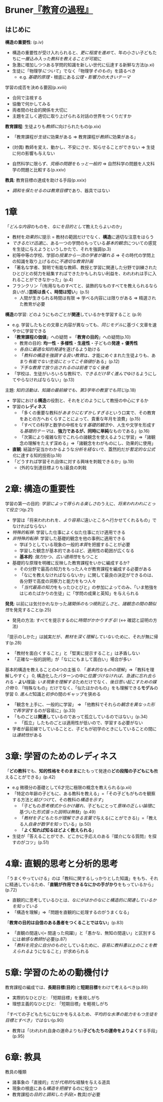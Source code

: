 # Bruner[『教育の過程』](urn:isbn:4007301301)
## はじめに
**構造の重要性**: (p.iv)
- 構造の重要性が受け入れられると、*更に程度を進め*て、年の小さい子どもたちに*一層込み入った教科を教えることが可能*に
- 急激に増加しつつある学問的知識を新しい世代に伝達する新鮮な方法(p.xi)
- 生徒に「物理学*について*」でなく「物理学*そのもの*」を語るべき
	- e.g. *基礎的原理*・根底にある*公理*・*影響力の大きいテーマ*


学習の成否を決める要因(p.xviii)
- 合同で注視する
- 協働で何かしてみる
- 両者間の社会的関係を大切に
- 主題を正しく適切に取り上げられる対話の世界をつくりだすか

**教育課程**: 生徒よりも*教師に*向けられたもの(p.xix)
- 「教育課程が*生徒に*効果がある ⇒ 教育課程が*教師に*効果がある」
- (対偶) 教師を変え、動かし、不安にさせ、知らせることができない ⇒ 生徒に何の影響も与えない

- 自然科学に限らず、*究極の問題をもっと一般的* ⇒ 自然科学の問題を人文科学の問題と比較する(p.xxiv)

**教具**: 教育目標の達成を助ける手段(p.xxix)
- *調和を保たせるのは教育目標*であり、器具ではない

# 1章
「*どんな内容*のものを、*なにを目的として*教えたらよいのか」
- 教材を*効果的に*提示 = 教材の範囲だけでなく、**構造**に適切な注意をはらう
- *できるだけ迅速*に、ある一つの学問のもっている*基本的観念*についての感覚を生徒に与えようというしかたで、それを強調(p.3)
- 初等中等の学校、学部の*授業から一流の学者が離れる* ⇒ その時代の学問上の知識を取り上げるのに*不適切な教育計画*
- 「著名な学者、賢明で有能な教師、教授と学習に関連した分野で訓練されたひとびとの努力を結集すればできたかもしれない利益を、われわれは手に入れることができなかった」(p.4)
- フランクリン「(有用なものすべてと、装飾的なものすべてを教えられるなら良いが、)**芸術は長く、時間は短い**」(p.5)
	- 人間が生きられる時間は有限 ⇒ 学べる内容には限りがある ⇒ 精選された教育が必要

**構造**の学習: どのようにものごとが**関連**しているかを学習すること (p.9)
- e.g. 学習したもとの文章と内容が異なっても、*同じモデル*に基づく文章を速やかに学習できる
- 「**教育課程の価値**」への疑問 = 「**教育の目的**」への疑問(p.10)
	- 教育の目的: **均一性**・**多様性**・**生産性**・子どもの**発達** + **優秀性**
	- *各自に最適な知的発達*を遂げるよう助ける
	- 「*教科の構造を強調する良い教育*は、才能にめぐまれた生徒よりも、あまり*有能でない生徒にとってこそ価値*がある」(p.12)
	- *下手な教育で放り出されるのは前者でなく後者*
- 「学校は、生徒がいろいろな教科で、*できるだけ早く進んで*ゆけるようにしてやらなければならない」(p.13)

主題: *知的活動は、知識の最前線でも、第3学年の教室でも同じ*(p.18)
- 学習における**構造**の役割と、それをどのようにして教授の中心にするか
- 学習の**レディネス**
	- 「多くの重要な教科が*あまりにむずかしすぎる*という口実で、その教育をあとの方へおくらすことによって、貴重な年月を浪費」(p.15)
	- 「すべての科学と数学の中核をなす*基礎的観念*や、人生や文学を形成する*基礎的テーマ*は、**強力であるが、同時に単純**なものである」(p.16)
	- 「次第により複雑な形でこれらの諸観念を使えるように学習」⇒「諸観念の理解をたえず深める」⇒「諸観念をわがものにし、効果的に使用」
- **直観**: 結論が妥当かわかるような*分析を経ない*で、蓋然的だが*暫定的な公式化*に達する知的技術(p.18)
- 「どうすれば学習それ自体に対する興味を刺戟できるか」(p.19)
	- (外的な到達目標よりも)最良の刺戟

# 2章: 構造の重要性
学習の第一の目的: *学習によって得られる楽しさ*のうえに、*将来われわれにとって役立つ*(p.21)
- 学習は「将来われわれを、*より容易に*遠いところへ行かせてくれるもの」でなければならない
- *特殊的転移*: 学習した仕事によく似た仕事にだけ適用できる
- *非特殊的転移*: 学習した基礎的観念を他の事例に適用できる
	- 学ぼうとしている現象の一般的*本質*を把握することが必要
	- 学習した観念が基本的であるほど、適用性の範囲が広くなる
	- **基本的**: *強力*かつ、*広い適用性*をもつこと
- 基礎的な原理を明確に反映した教育課程をいかに編成するか?
	- その分野で最高の知力をもった人々が教育課程を編成する必要がある
	- 「なにを教えなければならないか」に関して最良の決定ができるのは、各分野で高度の洞察力と能力をもつ人々
	- 「*当代最高の知力*をもったひとびと」の参加によってのみ、「いま勉強をはじめたばかりの生徒」に「学問の成果と英知」を与えられる

**発見**: 以前には気付かれなかった*諸関係のもつ規則正しさ*と、*諸観念の間の類似性*を発見すること(p.25)
- 発見の方法: すべてを提示するのに*時間がかかりすぎる*! (↔ 確認と証明の方法)

「提示のしかた」は誠実だが、*教材を深く理解していない*ために、それが無に帰す(p.28)
- 「教材を面白くすること」と「堅実に提示すること」は矛盾しない
- 「正確な一般的説明」が「なににもまして面白い」場合が多い

基本的構造を教えることの4つの主張
0. 「*基本的なものの理解*」⇒「教科を理解しやすく」
0, 構造化したパターンの中に*位置づけなければ、急速に忘れ去られ*る
	- **よい**理論: *いま現象を理解する*ためだけでなく、*後日思い起こすための媒介物*
0. 「特殊なもの」だけでなく、「似たほかのもの」をも理解できる**モデル**の学習
0. *進んだ*知識と*初歩*の間のギャップを狭める

- 「観念を上手に、一般的に学習」 ⇒ 「他教科でそれらの*観念を異なった形で再学習*するのが容易に」(p.33)
- 「ものごとは**関連**しているのであって孤立しているのではない」(p.34)
	- 「孤立」したものごとは適用性が低いので、学習する必要がない
- 学者が最前線でしていることと、子どもが初学のときにしていることの間には*連続性*がある


# 3章: 学習のためのレディネス
「**どの教科**でも、**知的性格をそのままに**たもって発達の**どの段階の子どもにも**教えることができる」(p.42)
- e.g 微積分の基礎として6才児に極限の概念を教えられる(p.xii)
- 「特定の年齢の子どもに、ある教科を教える」=「その子どもがものを観察する方法と*結びつけ*て、その教科の*構造を示す*」
	- 「子どもの*思考様式からかけ離れ*、子どもにとって*意味の乏しい論理*に基づいた*形式張った説明は無駄*」(p.49)
	- 「*教材を子どもたちが理解できる言葉で*与える(ことができる)」=「教える人*自身が数学を知って*いる」(p.50)
	- 「**よく知れば知るほどよく教えられる**」
- 生徒が「答えることができ、どこかに手応えのある『媒介になる質問』を探すのがコツ」(p.51)

# 4章: 直観的思考と分析的思考
「うまくやっていける」のは「教科に関するしっかりとした知識」をもち、それに精通しているため、「**直観が作用できるなにかの手がかり**をもっているから」(p.72)
- 直観的に思考しているひとは、*なにがほかのなにと構造的に関連しているかを知っている*
- 「構造を理解」⇒「問題を直観的に処理するのがうまくなる」

「**教育の目的は自信のある愚者をつくることではない**」(p.83)

- 「直観の間違い(= 間違った飛躍)」と「愚かな、無知の間違い」と区別するには*敏感な教師*が必要(p.87)
- 「*教科を完全に自分のもの*としているために、*容易に教科書以上のことを教えられる*ようになること」が求められる

# 5章: 学習のための動機付け
教育課程の編成では、**長期目標**(**目的**)と**短期目標**をわけて考えるべき(p.89)
- 実際的なひとびと: 「短期目標」を重視しがち
- 理想主義的なひとびと: 「短期目標」を軽視しがち

「すべての子どもたちになにかを与えるため、*平均的な水準の能力をもつ生徒を目標とすべき」ではない*(p.90)
- 教育は「(われわれ自身の運命よりも)**子どもたちの運命をよりよく**する手段」(p.95)

# 6章: 教具
教具の種類
- 諸事象の「直接的」だが*代用的*な経験を与える道具
- 現象の根底にある*構造を把握*するのに役立つ
- 教育課程の*目的と調和した手段*(= 教具)が必要
